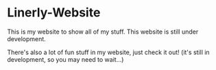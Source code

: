 # Linerly-Website
This is my website to show all of my stuff. This website is still under development.

There's also a lot of fun stuff in my website, just check it out! (it's still in development, so you may need to wait...)
